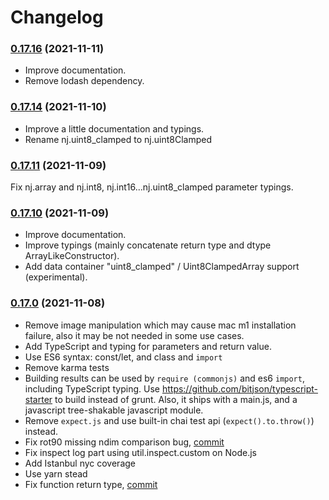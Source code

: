 # Changelog

### [0.17.16](https://github.com/grimmer0125/numjs/compare/v0.17.14...v0.17.16) (2021-11-11)

- Improve documentation. 
- Remove lodash dependency.

### [0.17.14](https://github.com/grimmer0125/numjs/compare/v0.17.11...v0.17.14) (2021-11-10)

- Improve a little documentation and typings. 
- Rename nj.uint8_clamped to nj.uint8Clamped

### [0.17.11](https://github.com/grimmer0125/numjs/compare/v0.17.10...v0.17.11) (2021-11-09)

Fix nj.array and nj.int8, nj.int16...nj.uint8_clamped parameter typings. 

### [0.17.10](https://github.com/grimmer0125/numjs/compare/v0.17.0...v0.17.10) (2021-11-09)

- Improve documentation.
- Improve typings (mainly concatenate return type and dtype ArrayLikeConstructor). 
- Add data container "uint8_clamped" / Uint8ClampedArray support (experimental).  
### [0.17.0](https://github.com/grimmer0125/numjs/compare/v0.16.0.1...v0.17.0) (2021-11-08)

- Remove image manipulation which may cause mac m1 installation failure, also it may be not needed in some use cases. 
- Add TypeScript and typing for parameters and return value.
- Use ES6 syntax: const/let, and class and `import` 
- Remove karma tests
- Building results can be used by `require (commonjs)` and es6 `import`, including TypeScript typing. Use https://github.com/bitjson/typescript-starter to build instead of grunt. Also, it ships with a main.js, and a  javascript  tree-shakable javascript module.
- Remove `expect.js` and use built-in chai test api (`expect().to.throw()`) instead.
- Fix rot90 missing ndim comparison bug, [commit](https://github.com/grimmer0125/numjs/pull/4/commits/dbf70845cbb784748fbc16d87bfb69b47053f7c2)
- Fix inspect log part using util.inspect.custom on Node.js
- Add Istanbul nyc coverage
- Use yarn stead
- Fix function return type, [commit](https://github.com/grimmer0125/numjs/pull/4/commits/d77f2a0788353f4680ec0befd3b974969d8524d2)